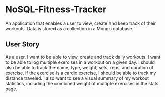 # NoSQL-Fitness-Tracker
An application that enables a user to view, create and keep track of their workouts. Data is stored as a collection in a Mongo database. 

## User Story

 As a user, I want to be able to view, create and track daily workouts. I want to be able to log multiple exercises in a workout on a given day. I should also be able to track the name, type, weight, sets, reps, and duration of exercise. If the exercise is a cardio exercise, I should be able to track my distance traveled.
 I also want to see a visual summary of my workout statistics, including the combined weight of multiple exercises in the stats page. 

 